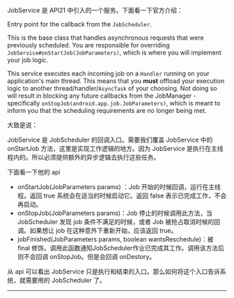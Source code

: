 

JobService 是 API21 中引入的一个服务。下面看一下官方介绍：

Entry point for the callback from the `JobScheduler`.

This is the base class that handles asynchronous requests that were previously scheduled. You are responsible for overriding `JobService#onStartJob(JobParameters)`, which is where you will implement your job logic.

This service executes each incoming job on a `Handler` running on your application's main thread. This means that you **must** offload your execution logic to another thread/handler/`AsyncTask` of your choosing. Not doing so will result in blocking any future callbacks from the JobManager - specifically `onStopJob(android.app.job.JobParameters)`, which is meant to inform you that the scheduling requirements are no longer being met.

大致是说：

JobService 是 JobScheduler 的回调入口。需要我们覆盖 JobService 中的 onStartJob 方法，这里是实现工作逻辑的地方。因为 JobService 是执行在主线程内的。所以必须提供额外的异步逻辑去执行这些任务。

下面看一下他的 api

-  onStartJob(JobParameters params) ：Job 开始的时候回调，运行在主线程。返回 true 系统会在适当的时候启动它。返回 false 表示已完成工作，不会再启动。
- onStopJob(JobParameters params)：Job 停止的时候调用此方法，当 JobScheduler 发现 job 条件不满足的时候，或者 Job 被抢占取消时候的回调。如果想让 job 在这种意外下重新开始，应该返回 true。
- jobFinished(JobParameters params, boolean wantsReschedule)：被 final 修饰，调用此函数通知JobScheduler作业已完成其工作。调用该方法后则不会回调 onStopJob。但是会回调 onDestory。



从 api 可以看出 JobService 只是执行和结束的入口。那么如何将这个入口告诉系统，就需要用的 JobScheduler 了。

------



